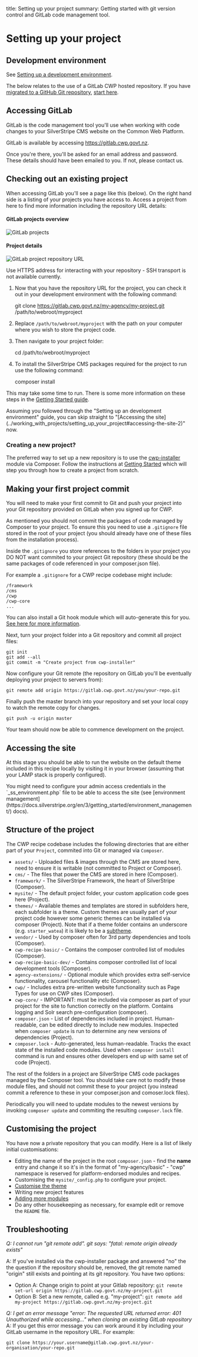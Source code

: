 title: Setting up your project
summary: Getting started with git version control and GitLab code management tool.

# Setting up your project

## Development environment

See [Setting up a development environment](/working_with_projects/setting_up_a_development_environment).

The below relates to the use of a GitLab CWP hosted repository. If you have [migrated to a GitHub Git repository](/working_with_projects/setting_up_your_project/#making-your-first-project-commit-2), [start here](https://help.github.com/articles/cloning-a-repository/).

## Accessing GitLab
GitLab is the code management tool you'll use when working with code changes to your SilverStripe CMS website on the Common Web Platform.

GitLab is available by accessing https://gitlab.cwp.govt.nz.

Once you're there, you'll be asked for an email address and password. These details should have been emailed to you. If not, please contact us.

## Checking out an existing project

When accessing GitLab you'll see a page like this (below). On the right hand side is a listing of your projects you have
access to. Access a project from here to find more information including the repository URL details:

#### GitLab projects overview
![GitLab projects](/_images/gitlab-projects.jpg)

#### Project details
![GitLab project repository URL](/_images/gitlab-project-repo-url.jpg)

<div class="notice" markdown='1'>
Use HTTPS address for interacting with your repository - SSH transport is not available currently.
</div>

1. Now that you have the repository URL for the project, you can check it out in your development environment with the following command:

	git clone https://gitlab.cwp.govt.nz/my-agency/my-project.git /path/to/webroot/myproject

2. Replace `/path/to/webroot/myproject` with the path on your computer where you wish to store the project code.

3. Then navigate to your project folder:

	cd /path/to/webroot/myproject

4. To install the SilverStripe CMS packages required for the project to run use the following command:

	composer install

This may take some time to run. There is some more information on these steps in the [Getting Started guide](../getting_started).

<div class="notice" markdown='1'>
Assuming you followed through the "Setting up an development environment" guide, you can skip straight to "[Accessing the site](../working_with_projects/setting_up_your_project#accessing-the-site-2)" now.
</div>

### Creating a new project?
The preferred way to set up a new repository is to use the
[cwp-installer](https://gitlab.cwp.govt.nz/cwp/cwp-installer/) module via Composer. Follow the instructions at [Getting Started](../getting_started) which will step you through how to create a project from scratch.

## Making your first project commit
You will need to make your first commit to Git and push your project into your Git repository provided on GitLab when you signed up for CWP.

As mentioned you should not commit the packages of code managed by Composer to your project. To ensure this you need to use a `.gitignore` file stored in the root of your project (you should already have one of these files from the installation process).

Inside the `.gitignore` you store references to the folders in your project you DO NOT want commited to your project Git repository (these should be the same packages of code referenced in your composer.json file).

For example a `.gitignore` for a CWP recipe codebase might include:

    /framework
    /cms
    /cwp
    /cwp-core
    ...

You can also install a Git hook module which will auto-generate this for you. [See here for more information](https://docs.silverstripe.org/en/3/getting_started/composer/#installing-and-enabling-the-ssautogitignore-package).

Next, turn your project folder into a Git repository and commit all project files:

	git init
	git add --all
	git commit -m "Create project from cwp-installer"

Now configure your Git remote (the repository on GitLab you'll be eventually deploying your project to servers from):

	git remote add origin https://gitlab.cwp.govt.nz/you/your-repo.git

Finally push the master branch into your repository and set your local copy to watch the remote copy for changes.

	git push -u origin master

Your team should now be able to commence development on the project.

## Accessing the site
At this stage you should be able to run the website on the default theme included in this recipe locally by visiting it
in your browser (assuming that your LAMP stack is properly configured).

<div class="hint" markdown='1'>
You might need to configure your admin access credentials in the `_ss_environment.php` file to be able to access the
site (see [environment management](https://docs.silverstripe.org/en/3/getting_started/environment_management/) docs).
</div>

## Structure of the project
The CWP recipe codebase includes the following directories that are either part of your `Project`, commited into Git or managed via `Composer`.

 - `assets/` - Uploaded files & images through the CMS are stored here, need to ensure it is writable (not committed to Project or Composer).
 - `cms/`  - The files that power the CMS are stored in here (Composer).
 - `framework/` - The SilverStripe Framework, the heart of SilverStripe (Composer).
 - `mysite/` - The default project folder, your custom application code goes here (Project).
 - `themes/` - Available themes and templates are stored in subfolders here, each subfolder is a theme. Custom themes are usually part of your project code however some generic themes can be installed via composer (Project). Note that if a theme folder contains an underscore (e.g. `starter_watea`) it is likely to be a [subtheme](https://docs.silverstripe.org/en/3/developer_guides/templates/themes/#developing-your-own-theme).
 - `vendor/` - Used by composer often for 3rd party dependencies and tools (Composer).
 - `cwp-recipe-basic/` - Contains the composer controlled list of modules (Composer).
 - `cwp-recipe-basic-dev/` - Contains composer controlled list of local development tools (Composer).
 - `agency-extensions/` - Optional module which provides extra self-service functionality, carousel functionality etc (Composer).
 - `cwp/` - Includes extra pre-written website functionality such as Page Types for use on CWP sites (Composer).
 - `cwp-core/` - IMPORTANT: must be included via composer as part of your project for the site to function correctly on the platform. Contains logging and Solr search pre-configuration (composer).
 - `composer.json` - List of dependencies included in project. Human-readable, can be edited directly to include new modules. Inspected when `composer update` is run to determine any new versions of dependencies (Project).
 - `composer.lock` - Auto-generated, less human-readable. Tracks the exact state of the installed code modules. Used when `composer install` command is run and ensures other developers end up with same set of code (Project).

The rest of the folders in a project are SilverStripe CMS code packages managed by the Composer tool.
You should take care not to modify these module files, and should not commit these to your project (you instead commit a reference to these in your composer.json and comoser.lock files).

Periodically you will need to update modules to the newest versions by invoking `composer update` and commiting
the resulting `composer.lock` file.

## Customising the project
You have now a private repository that you can modify. Here is a list of likely initial customisations:

 * Editing the name of the project in the root `composer.json` - find the **name** entry and change it so it's in the
format of "my-agency/basic" - "cwp" namespace is reserved for platform-endorsed modules and recipes.
 * Customising the `mysite/_config.php` to configure your project.
 * [Customise the theme](../working_with_projects/customising_the_starter_theme/)
 * Writing new project features
 * [Adding more modules](../working_with_projects/working_with_modules)
 * Do any other housekeeping as necessary, for example edit or remove the `README` file.

## Troubleshooting

*Q: I cannot run "git remote add". git says: "fatal: remote origin already exists"*

A: If you've installed via the cwp-installer package and answered "no" the the question if the repository should be,
removed, the git remote named "origin" still exists and pointing at its git repository. You have two options:

* Option A: Change origin to point at your Gitlab repository: `git remote set-url origin https://gitlab.cwp.govt.nz/my-project.git`
* Option B: Set a new remote, called e.g. "my-project": `git remote add my-project https://gitlab.cwp.govt.nz/my-project.git`

*Q: I get an error message "error: The requested URL returned error: 401 Unauthorized while accessing..." when cloning an existing GitLab repository*
A: If you get this error message you can work around it by including your GitLab username in the repository URL.
For example:
```
git clone https://your.username@gitlab.cwp.govt.nz/your-organisation/your-repo.git
```
